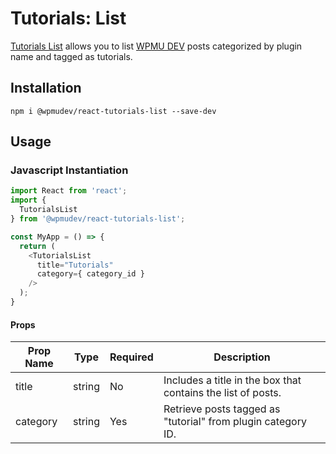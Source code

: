 # Tutorials: List
[Tutorials List](https://wpmudev.github.io/shared-ui-react/?path=/story/tutorials-list--primary) allows you to list [WPMU DEV](https://premium.wpmudev.org/blog/) posts categorized by plugin name and tagged as tutorials.

## Installation
```
npm i @wpmudev/react-tutorials-list --save-dev
```

## Usage

### Javascript Instantiation
```js
import React from 'react';
import {
  TutorialsList
} from '@wpmudev/react-tutorials-list';

const MyApp = () => {
  return (
    <TutorialsList
      title="Tutorials"
      category={ category_id }
    />
  );
}
```

#### Props
Prop Name | Type | Required | Description
--- | --- | --- | ---
title | string | No | Includes a title in the box that contains the list of posts.
category | string | Yes | Retrieve posts tagged as "tutorial" from plugin category ID.
